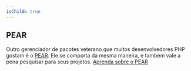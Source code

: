 ```yaml
---
isChild: true
---
```


## PEAR

Outro gerenciador de pacotes veterano que muitos desenvolvedores PHP gostam é o [PEAR][1]. Ele se comporta da mesma maneira, e também vale a pena pesquisar para seus projetos. [Aprenda sobre o PEAR][1]

[1]: http://pear.php.net/
